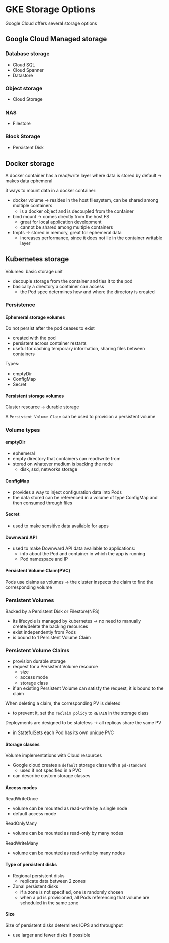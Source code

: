 # GKE Storage Options

Google Cloud offers several storage options

## Google Cloud Managed storage

### Database storage

- Cloud SQL
- Cloud Spanner
- Datastore

### Object storage

- Cloud Storage

### NAS

- Filestore

### Block Storage

- Persistent Disk

## Docker storage

A docker container has a read/write layer where data is stored by default -> makes data ephemeral

3 ways to mount data in a docker container:

- docker volume -> resides in the host filesystem, can be shared among multiple containers
  - is a docker object and is decoupled from the container
- bind mount -> comes directly from the host FS
  - great for local application development
  - cannot be shared among multiple containers
- tmpfs -> stored in memory, great for ephemeral data
  - increases performance, since it does not lie in the container writable layer

## Kubernetes storage

Volumes: basic storage unit

- decouple storage from the container and ties it to the pod
- basically a directory a container can access
  - the Pod spec determines how and where the directory is created

### Persistence

#### Ephemeral storage volumes

Do not persist after the pod ceases to exist

- created with the pod
- persistent across container restarts
- useful for caching temporary information, sharing files between containers

Types:

- emptyDir
- ConfigMap
- Secret

#### Persistent storage volumes

Cluster resource -> durable storage

A `Persistent Volume Claim` can be used to provision a persistent volume

### Volume types

#### emptyDir

- ephemeral
- empty directory that containers can read/write from
- stored on whatever medium is backing the node
  - disk, ssd, networks storage

#### ConfigMap

- provides a way to inject configuration data into Pods
- the data stored can be referenced in a volume of type ConfigMap and then consumed through files

#### Secret

- used to make sensitive data available for apps

#### Downward API

- used to make Downward API data available to applications:
  - info about the Pod and container in which the app is running
  - Pod namespace and IP

#### Persistent Volume Claim(PVC)

Pods use claims as volumes -> the cluster inspects the claim to find the corresponding volume

### Persistent Volumes

Backed by a Persistent Disk or Filestore(NFS)

- its lifecycle is managed by kubernetes -> no need to manually create/delete the backing resources
- exist independently from Pods
- is bound to 1 Persistent Volume Claim

### Persistent Volume Claims

- provision durable storage
- request for a Persistent Volume resource
  - size
  - access mode
  - storage class
- if an existing Persistent Volume can satisfy the request, it is bound to the claim

When deleting a claim, the corresponding PV is deleted

- to prevent it, set the `reclaim policy` to `RETAIN` in the storage class

Deployments are designed to be stateless -> all replicas share the same PV

- in StatefulSets each Pod has its own unique PVC

#### Storage classes

Volume implementations with Cloud resources

- Google cloud creates a `default` storage class with a `pd-standard`
  - used if not specified in a PVC
- can describe custom storage classes

#### Access modes

ReadWriteOnce

- volume can be mounted as read-write by a single node
- default access mode

ReadOnlyMany

- volume can be mounted as read-only by many nodes

ReadWriteMany

- volume can be mounted as read-write by many nodes

#### Type of persistent disks

- Regional persistent disks
  - replicate data between 2 zones
- Zonal persistent disks
  - if a zone is not specified, one is randomly chosen
  - when a pd is provisioned, all Pods referencing that volume are scheduled in the same zone

#### Size

Size of persistent disks determines IOPS and throughput

- use larger and fewer disks if possible
